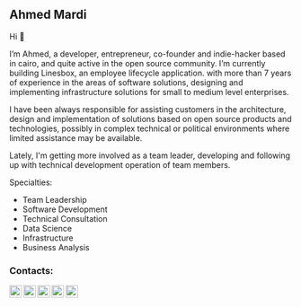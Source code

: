 ## Ahmed Mardi

Hi 👋

I’m Ahmed, a developer, entrepreneur, co-founder and indie-hacker based in cairo, and quite active in the open source community. I’m currently building Linesbox, an employee lifecycle application. with more than 7 years of experience in the areas of software solutions, designing and implementing infrastructure solutions for small to medium level enterprises.

I have been always responsible for assisting customers in the architecture, design and implementation of solutions based on open source products and technologies, possibly in complex technical or political environments where limited assistance may be available.

Lately, I'm getting more involved as a team leader, developing and following up with technical development operation of team members.

Specialties:
- Team Leadership
- Software Development
- Technical Consultation
- Data Science
- Infrastructure
- Business Analysis

### Contacts:
[<img align="left" alt="Facebook" width="22px" src="https://cdn.jsdelivr.net/npm/simple-icons@v3/icons/facebook.svg" />][facebook]
[<img align="left" alt="Twitter" width="22px" src="https://cdn.jsdelivr.net/npm/simple-icons@v3/icons/twitter.svg" />][twitter]
[<img align="left" alt="LinkedIn" width="22px" src="https://cdn.jsdelivr.net/npm/simple-icons@v3/icons/linkedin.svg" />][linkedin]
[<img align="left" alt="Medium" width="22px" src="https://cdn.jsdelivr.net/npm/simple-icons@v3/icons/medium.svg" />][medium]
[<img align="left" alt="angel" width="22px" src="https://angel.co/images/icons/iOS/UpdatedFavicon_72x72.png" />][angel]

[twitter]: https://twitter.com/fr3on_official/
[facebook]: https://www.facebook.com/fr30n/
[medium]: https://medium.com/@fr3on/
[linkedin]: https://www.linkedin.com/in/fr3on/
[angel]: https://angel.co/u/fr3on
<!--
**MAXakaWIZARD/MAXakaWIZARD** is a ✨ _special_ ✨ repository because its `README.md` (this file) appears on your GitHub profile.

Here are some ideas to get you started:

- 🔭 I’m currently working on ...
- 🌱 I’m currently learning ...
- 👯 I’m looking to collaborate on ...
- 🤔 I’m looking for help with ...
- 💬 Ask me about ...
- 📫 How to reach me: ...
- 😄 Pronouns: ...
- ⚡ Fun fact: ...
-->
